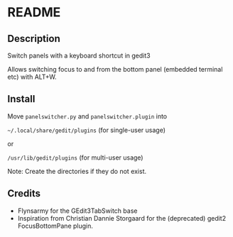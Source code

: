README
======

Description
-----------

Switch panels with a keyboard shortcut in gedit3

Allows switching focus to and from the bottom panel (embedded terminal
etc) with ALT+W. 

Install
-------

Move `panelswitcher.py` and `panelswitcher.plugin` into 

`~/.local/share/gedit/plugins` (for single-user usage)

or

`/usr/lib/gedit/plugins` (for multi-user usage)

Note: Create the directories if they do not exist.

Credits
-------

  - Flynsarmy for the GEdit3TabSwitch base
  - Inspiration from Christian Dannie Storgaard for the (deprecated)
    gedit2 FocusBottomPane plugin.
